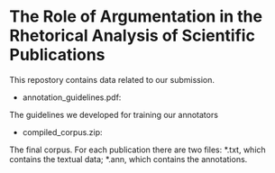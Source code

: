 # The Role of Argumentation in the Rhetorical Analysis of Scientific Publications
This repostory contains data related to our submission.

- annotation_guidelines.pdf:

The guidelines we developed for training our annotators


- compiled_corpus.zip:

The final corpus. For each publication there are two files: *.txt, which contains the textual data; *.ann, which contains the annotations.
